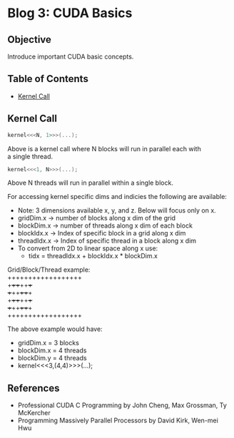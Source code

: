 # Blog 3: CUDA Basics

## Objective
Introduce important CUDA basic concepts.

## Table of Contents
- [Kernel Call](#kernel-call)

## Kernel Call
```cpp
kernel<<<N, 1>>>(...);
```
Above is a kernel call where N blocks will run in parallel each with \
a single thread.

```cpp
kernel<<<1, N>>>(...);
```
Above N threads will run in parallel within a single block.

For accessing kernel specific dims and indicies the following are available:
- Note: 3 dimensions available x, y, and z. Below will focus only on x.
- gridDim.x -> number of blocks along x dim of the grid
- blockDim.x -> number of threads along x dim of each block
- blockIdx.x -> Index of specific block in a grid along x dim
- threadIdx.x -> Index of specific thread in a block along x dim
- To convert from 2D to linear space along x use:
    - tidx = threadIdx.x + blockIdx.x * blockDim.x

Grid/Block/Thread example: \
++++++++++++++++++ \
+~~~~++~~~~++~~~~+ \
+~~~~++~~~~++~~~~+ \
+~~~~++~~~~++~~~~+ \
+~~~~++~~~~++~~~~+ \
++++++++++++++++++

The above example would have:
- gridDim.x = 3 blocks
- blockDim.x = 4 threads
- blockDim.y = 4 threads
- kernel<<<3,(4,4)>>>(...);

## References
- Professional CUDA C Programming by John Cheng, Max Grossman, Ty McKercher
- Programming Massively Parallel Processors by David Kirk, Wen-mei Hwu
